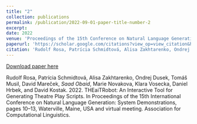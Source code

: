 ```yaml
---
title: "2"
collection: publications
permalink: /publication/2022-09-01-paper-title-number-2
excerpt: 
date: 2022
venue: 'Proceedings of the 15th Conference on Natural Language Generation: System Demonstrations'
paperurl: 'https://scholar.google.com/citations?view_op=view_citation&hl=en&user=9VFgQ24AAAAJ&citation_for_view=9VFgQ24AAAAJ:u5HHmVD_uO8C'
citation: 'Rudolf Rosa, Patrícia Schmidtová, Alisa Zakhtarenko, Ondrej Dusek, Tomáš Musil, David Mareček, *Saad Obaid*, Marie Novakova, Klara Vosecka, Daniel Hrbek, and David Kostak. 2022. THEaiTRobot: An Interactive Tool for Generating Theatre Play Scripts. In Proceedings of the 15th International Conference on Natural Language Generation: System Demonstrations, pages 10–13, Waterville, Maine, USA and virtual meeting. Association for Computational Linguistics.'
---
```

[Download paper here]([http://academicpages.github.io/files/paper2.pdf](https://scholar.google.com/citations?view_op=view_citation&hl=en&user=9VFgQ24AAAAJ&citation_for_view=9VFgQ24AAAAJ:u5HHmVD_uO8C))

Rudolf Rosa, Patrícia Schmidtová, Alisa Zakhtarenko, Ondrej Dusek, Tomáš Musil, David Mareček, *Saad Obaid*, Marie Novakova, Klara Vosecka, Daniel Hrbek, and David Kostak. 2022. THEaiTRobot: An Interactive Tool for Generating Theatre Play Scripts. In Proceedings of the 15th International Conference on Natural Language Generation: System Demonstrations, pages 10–13, Waterville, Maine, USA and virtual meeting. Association for Computational Linguistics.
